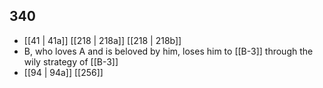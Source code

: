 ## 340
- [[41 | 41a]] [[218 | 218a]] [[218 | 218b]] 
- B, who loves A and is beloved by him, loses him to [[B-3]] through the wily strategy of [[B-3]]
- [[94 | 94a]] [[256]] 


